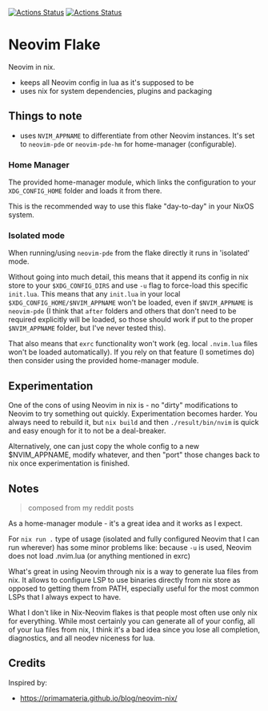 [![Actions Status](https://github.com/konradmalik/neovim-flake/actions/workflows/linux.yml/badge.svg)](https://github.com/konradmalik/neovim-flake/actions)
[![Actions Status](https://github.com/konradmalik/neovim-flake/actions/workflows/darwin.yml/badge.svg)](https://github.com/konradmalik/neovim-flake/actions)

# Neovim Flake

Neovim in nix.

-   keeps all Neovim config in lua as it's supposed to be
-   uses nix for system dependencies, plugins and packaging

## Things to note

-   uses `NVIM_APPNAME` to differentiate from other Neovim instances. It's set to `neovim-pde` or `neovim-pde-hm` for
    home-manager (configurable).

### Home Manager

The provided home-manager module, which links the configuration to your `XDG_CONFIG_HOME` folder and loads it from there.

This is the recommended way to use this flake "day-to-day" in your NixOS system.

### Isolated mode

When running/using `neovim-pde` from the flake directly it runs in 'isolated' mode.

Without going into much detail, this means that it append its config in nix store to your `$XDG_CONFIG_DIRS` and use `-u`
flag to force-load this specific `init.lua`.
This means that any `init.lua` in your local `$XDG_CONFIG_HOME/$NVIM_APPNAME` won't be loaded, even if `$NVIM_APPNAME` is `neovim-pde`
(I think that `after` folders and others that don't need to be required explicitly will be loaded, so those should work if put to the proper `$NVIM_APPNAME` folder, but I've never tested this).

That also means that `exrc` functionality won't work (eg. local `.nvim.lua` files won't be loaded automatically).
If you rely on that feature (I sometimes do) then consider using the provided home-manager module.

## Experimentation

One of the cons of using Neovim in nix is - no "dirty" modifications to Neovim to try something out quickly. Experimentation becomes harder.
You always need to rebuild it, but `nix build` and then `./result/bin/nvim` is quick and easy enough for it to not be a deal-breaker.

Alternatively, one can just copy the whole config to a new $NVIM_APPNAME, modify whatever, and then "port" those changes back to nix once experimentation is finished.

## Notes

> composed from my reddit posts

As a home-manager module - it's a great idea and it works as I expect.

For `nix run .` type of usage (isolated and fully configured Neovim that I can run wherever) has some minor problems
like: because `-u` is used, Neovim does not load .nvim.lua (or anything mentioned in exrc)

What's great in using Neovim through nix is a way to generate lua files from nix. It allows to configure LSP to use binaries directly from nix store as opposed to getting them from PATH, especially useful for the most common LSPs that I always expect to have.

What I don't like in Nix-Neovim flakes is that people most often use only nix for everything. While most certainly you can generate all of your config, all of your lua files from nix, I think it's a bad idea since you lose all completion, diagnostics, and all neodev niceness for lua.

## Credits

Inspired by:

-   https://primamateria.github.io/blog/neovim-nix/
